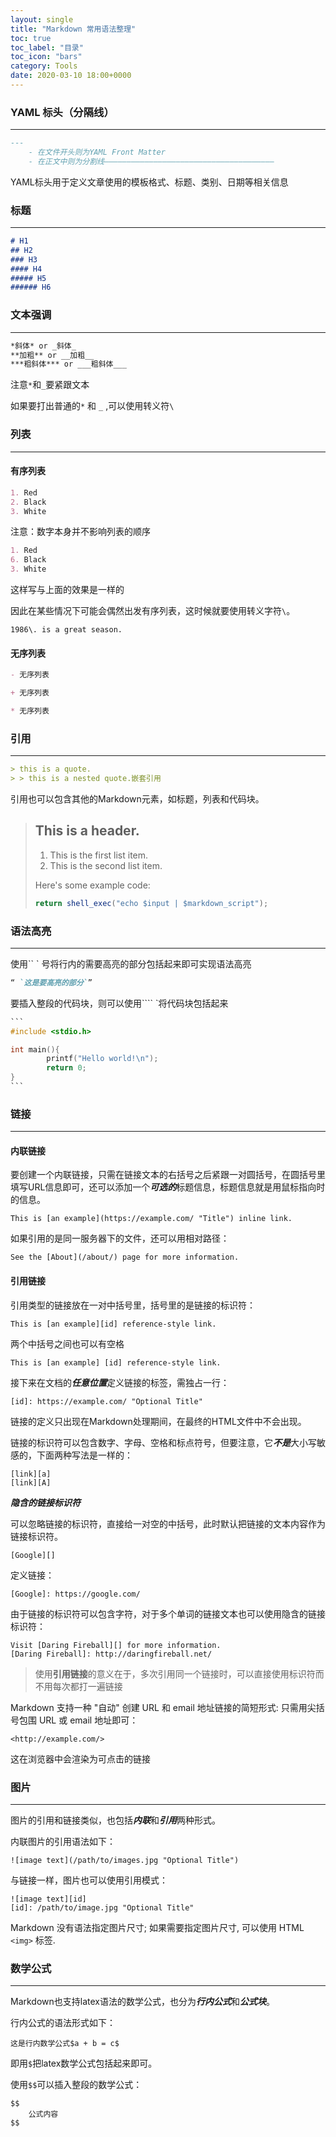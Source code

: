 ```yaml
---
layout: single
title: "Markdown 常用语法整理"
toc: true
toc_label: "目录"
toc_icon: "bars"
category: Tools
date: 2020-03-10 18:00+0000
---
```


### YAML 标头（分隔线）

---

```markdown
--- 
	- 在文件开头则为YAML Front Matter
	- 在正文中则为分割线——————————————————————————————————————
```

YAML标头用于定义文章使用的模板格式、标题、类别、日期等相关信息

### 标题

---

```markdown
# H1
## H2
### H3
#### H4
##### H5
###### H6
```



### 文本强调

---

```markdown
*斜体* or _斜体_
**加粗** or __加粗__
***粗斜体*** or ___粗斜体___
```

注意`*`和`_`要紧跟文本

如果要打出普通的`*` 和 `_` ,可以使用转义符`\`



### 列表

---

#### 有序列表

```markdown
1. Red
2. Black
3. White
```

注意：数字本身并不影响列表的顺序

```markdown
1. Red
6. Black
3. White
```

这样写与上面的效果是一样的

因此在某些情况下可能会偶然出发有序列表，这时候就要使用转义字符`\`。

`1986\. is a great season.`



#### 无序列表

```markdown
- 无序列表

+ 无序列表

* 无序列表

```



### 引用

---

```markdown
> this is a quote.
> > this is a nested quote.嵌套引用
```

引用也可以包含其他的Markdown元素，如标题，列表和代码块。

> ## This is a header.
>
> 1.   This is the first list item.
> 2.   This is the second list item.
>
> Here's some example code:
>
> ```    typescript
> return shell_exec("echo $input | $markdown_script");
> ```



### 语法高亮

---

使用`` `  号将行内的需要高亮的部分包括起来即可实现语法高亮

```markdown
“ `这是要高亮的部分`”
```

要插入整段的代码块，则可以使用```` `将代码块包括起来

```c
​```
#include <stdio.h>

int main(){
		printf("Hello world!\n");
		return 0;
}
​```
```



### 链接

---

#### 内联链接

要创建一个内联链接，只需在链接文本的右括号之后紧跟一对圆括号，在圆括号里填写URL信息即可，还可以添加一个***可选的***标题信息，标题信息就是用鼠标指向时的信息。

```
This is [an example](https://example.com/ "Title") inline link.
```

如果引用的是同一服务器下的文件，还可以用相对路径：

```
See the [About](/about/) page for more information.
```



#### 引用链接

引用类型的链接放在一对中括号里，括号里的是链接的标识符：

```
This is [an example][id] reference-style link.
```

两个中括号之间也可以有空格

```
This is [an example] [id] reference-style link.
```

接下来在文档的***任意位置***定义链接的标签，需独占一行：

```
[id]: https://example.com/ "Optional Title"
```

链接的定义只出现在Markdown处理期间，在最终的HTML文件中不会出现。

链接的标识符可以包含数字、字母、空格和标点符号，但要注意，它***不是***大小写敏感的，下面两种写法是一样的：

```
[link][a]
[link][A]
```

***隐含的链接标识符***

可以忽略链接的标识符，直接给一对空的中括号，此时默认把链接的文本内容作为链接标识符。

```
[Google][]
```

定义链接：

```
[Google]: https://google.com/
```

由于链接的标识符可以包含字符，对于多个单词的链接文本也可以使用隐含的链接标识符：

```
Visit [Daring Fireball][] for more information.
[Daring Fireball]: http://daringfireball.net/
```



> 使用**引用链接**的意义在于，多次引用同一个链接时，可以直接使用标识符而不用每次都打一遍链接

Markdown 支持一种 "自动" 创建 URL 和 email 地址链接的简短形式: 只需用尖括号包围 URL 或 email 地址即可：

```
<http://example.com/>
```

这在浏览器中会渲染为可点击的链接



### 图片

---

图片的引用和链接类似，也包括***内联***和***引用***两种形式。

内联图片的引用语法如下：

```
![image text](/path/to/images.jpg "Optional Title")
```

与链接一样，图片也可以使用引用模式：

```
![image text][id]
[id]: /path/to/image.jpg "Optional Title"
```

Markdown 没有语法指定图片尺寸; 如果需要指定图片尺寸, 可以使用 HTML `<img>` 标签.



### 数学公式

---

Markdown也支持latex语法的数学公式，也分为***行内公式***和***公式块***。

行内公式的语法形式如下：

```
这是行内数学公式$a + b = c$
```

即用`$`把latex数学公式包括起来即可。

使用`$$`可以插入整段的数学公式：

```
$$
	公式内容
$$
```

